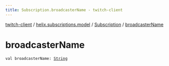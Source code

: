 ```yaml
---
title: Subscription.broadcasterName - twitch-client
---
```


[twitch-client](../../index.html) / [helix.subscriptions.model](../index.html) / [Subscription](index.html) / [broadcasterName](./broadcaster-name.html)

# broadcasterName

`val broadcasterName: `[`String`](https://kotlinlang.org/api/latest/jvm/stdlib/kotlin/-string/index.html)